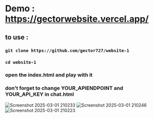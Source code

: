 # Demo : https://gectorwebsite.vercel.app/

## to use : 
### ```git clone https://github.com/gector727/website-1```
### ```cd website-1```
### open the index.html and play with it
### don't forget to change YOUR_APIENDPOINT and YOUR_API_KEY in chat.html
![Screenshot 2025-03-01 210233](https://github.com/user-attachments/assets/329786a3-caab-4b7d-b18d-c0bccb60dd50)
![Screenshot 2025-03-01 210246](https://github.com/user-attachments/assets/e657ce11-1e50-4d77-b660-4913d1d96de1)
![Screenshot 2025-03-01 210223](https://github.com/user-attachments/assets/c9473d83-b00c-4875-98d4-6c237f1f0eef)



